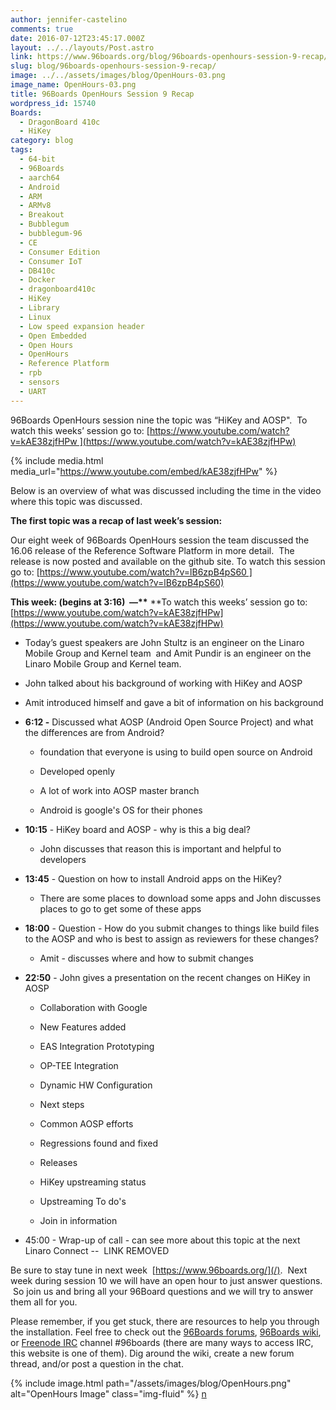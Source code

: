 ```yaml
---
author: jennifer-castelino
comments: true
date: 2016-07-12T23:45:17.000Z
layout: ../../layouts/Post.astro
link: https://www.96boards.org/blog/96boards-openhours-session-9-recap/
slug: blog/96boards-openhours-session-9-recap/
image: ../../assets/images/blog/OpenHours-03.png
image_name: OpenHours-03.png
title: 96Boards OpenHours Session 9 Recap
wordpress_id: 15740
Boards:
  - DragonBoard 410c
  - HiKey
category: blog
tags:
  - 64-bit
  - 96Boards
  - aarch64
  - Android
  - ARM
  - ARMv8
  - Breakout
  - Bubblegum
  - bubblegum-96
  - CE
  - Consumer Edition
  - Consumer IoT
  - DB410c
  - Docker
  - dragonboard410c
  - HiKey
  - Library
  - Linux
  - Low speed expansion header
  - Open Embedded
  - Open Hours
  - OpenHours
  - Reference Platform
  - rpb
  - sensors
  - UART
---
```


96Boards OpenHours session nine the topic was “HiKey and AOSP".  To watch this weeks’ session go to: [https://www.youtube.com/watch?v=kAE38zjfHPw ](https://www.youtube.com/watch?v=kAE38zjfHPw)

{% include media.html media_url="https://www.youtube.com/embed/kAE38zjfHPw" %}

Below is an overview of what was discussed including the time in the video where this topic was discussed.

**The first topic was a recap of last week’s session:**

Our eight week of 96Boards OpenHours session the team discussed the 16.06 release of the Reference Software Platform in more detail.  The release is now posted and available on the github site. To watch this session go to: [https://www.youtube.com/watch?v=lB6zpB4pS60 ](https://www.youtube.com/watch?v=lB6zpB4pS60)

**This week: (begins at 3:16)  —\*\*** \*\*To watch this weeks’ session go to:  [https://www.youtube.com/watch?v=kAE38zjfHPw](https://www.youtube.com/watch?v=kAE38zjfHPw)

- Today’s guest speakers are John Stultz is an engineer on the Linaro Mobile Group and Kernel team  and Amit Pundir is an engineer on the Linaro Mobile Group and Kernel team.

- John talked about his background of working with HiKey and AOSP

- Amit introduced himself and gave a bit of information on his background

- **6:12 -** Discussed what AOSP (Android Open Source Project) and what the differences are from Android?

  - foundation that everyone is using to build open source on Android

  - Developed openly

  - A lot of work into AOSP master branch

  - Android is google's OS for their phones

- **10:15** - HiKey board and AOSP - why is this a big deal?

  - John discusses that reason this is important and helpful to developers

- **13:45** - Question on how to install Android apps on the HiKey?

  - There are some places to download some apps and John discusses places to go to get some of these apps

- **18:00** - Question - How do you submit changes to things like build files to the AOSP and who is best to assign as reviewers for these changes?

  - Amit - discusses where and how to submit changes

- **22:50** - John gives a presentation on the recent changes on HiKey in AOSP

  - Collaboration with Google

  - New Features added

  - EAS Integration Prototyping

  - OP-TEE Integration

  - Dynamic HW Configuration

  - Next steps

  - Common AOSP efforts

  - Regressions found and fixed

  - Releases

  - HiKey upstreaming status

  - Upstreaming To do's

  - Join in information

- 45:00 - Wrap-up of call - can see more about this topic at the next Linaro Connect --  LINK REMOVED

Be sure to stay tune in next week  [https://www.96boards.org/](/).  Next week during session 10 we will have an open hour to just answer questions.  So join us and bring all your 96Board questions and we will try to answer them all for you.

Please remember, if you get stuck, there are resources to help you through the installation. Feel free to check out the [96Boards forums](https://discuss.96boards.org/), [96Boards wiki](https://github.com/96boards/documentation/wiki), or [Freenode IRC](http://webchat.freenode.net/?channels=%2396boards) channel #96boards (there are many ways to access IRC, this website is one of them). Dig around the wiki, create a new forum thread, and/or post a question in the chat.

{% include image.html path="/assets/images/blog/OpenHours.png" alt="OpenHours Image" class="img-fluid" %}
[n](/blog/installing-docker-aarch64-96boards-ce/)
